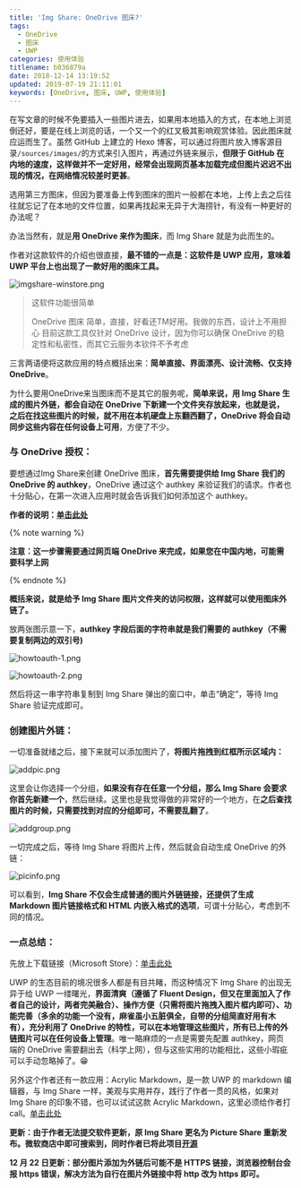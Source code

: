 ```yaml
---
title: 'Img Share: OneDrive 图床?'
tags:
  - OneDrive
  - 图床
  - UWP
categories: 使用体验
titlename: b036879a
date: 2018-12-14 13:19:52
updated: 2019-07-19 21:11:01
keywords: [OneDrive, 图床, UWP, 使用体验]
---
```


在写文章的时候不免要插入一些图片进去，如果用本地插入的方式，在本地上浏览倒还好，要是在线上浏览的话，一个又一个的红叉极其影响观赏体验。因此图床就应运而生了。虽然 GitHub 上建立的 Hexo 博客，可以通过将图片放入博客源目录`/sources/images/`的方式来引入图片，再通过外链来展示，**但限于 GitHub 在内地的速度，这样做并不一定好用，经常会出现网页基本加载完成但图片迟迟不出现的情况，在网络情况较差时更甚**。<!--more-->  

选用第三方图床，但因为要准备上传到图床的图片一般都在本地，上传上去之后往往就忘记了在本地的文件位置，如果再找起来无异于大海捞针，有没有一种更好的办法呢？  

办法当然有，就是**用 OneDrive 来作为图床**，而 Img Share 就是为此而生的。  

作者对这款软件的介绍也很直接，**最不错的一点是：这软件是 UWP 应用，意味着 UWP 平台上也出现了一款好用的图床工具。**  

![imgshare-winstore.png](https://storage.live.com/items/5582C1D07E2893FB!83088?authkey=APiqr1tjl5KIc1Q "Img Share的宣传图，很心动有木有？")  

> 这软件功能很简单
> 
> OneDrive 图床
> 简单，直接，好看还TM好用。我做的东西，设计上不用担心
> 目前这款工具仅针对 OneDrive 设计，因为你可以确保 OneDrive 的稳定性和私密性，而其它云服务本钦件不予考虑

三言两语便将这款应用的特点概括出来：**简单直接、界面漂亮、设计流畅、仅支持 OneDrive**。  

为什么要用OneDrive来当图床而不是其它的服务呢，**简单来说，用 Img Share 生成的图片外链，都会自动在 OneDrive 下新建一个文件夹存放起来，也就是说，之后在找这些图片的时候，就不用在本机硬盘上东翻西翻了，OneDrive 将会自动同步这些内容在任何设备上可用**，方便了不少。  

### 与 OneDrive 授权：

要想通过Img&nbsp;Share来创建 OneDrive 图床，**首先需要提供给 Img Share 我们的 OneDrive 的 authkey**，OneDrive 通过这个 authkey 来验证我们的请求。作者也十分贴心，在第一次进入应用时就会告诉我们如何添加这个 authkey。  

**作者的说明：[单击此处](https://blog.richasy.cn/document/basic/onedrive_authkey.html)**  

{% note warning %}  

**注意：这一步骤需要通过网页端 OneDrive 来完成，如果您在中国内地，可能需要科学上网**

{% endnote %}  

**概括来说，就是给予 Img Share 图片文件夹的访问权限，这样就可以使用图床外链了。**  

放两张图示意一下，**authkey 字段后面的字符串就是我们需要的 authkey（不需要复制两边的双引号)**

![howtoauth-1.png](https://storage.live.com/items/5582C1D07E2893FB!83090?authkey=APiqr1tjl5KIc1Q "注意红框标注的位置")

![howtoauth-2.png](https://storage.live.com/items/5582C1D07E2893FB!83084?authkey=APiqr1tjl5KIc1Q "画红线的地方，authkey=之后的一串字符就是我们需要的authkey")  

然后将这一串字符串复制到 Img Share 弹出的窗口中，单击“确定”，等待 Img Share 验证完成即可。  

### 创建图片外链：

一切准备就绪之后，接下来就可以添加图片了，**将图片拖拽到红框所示区域内：**  

![addpic.png](https://storage.live.com/items/5582C1D07E2893FB!83086?authkey=APiqr1tjl5KIc1Q "添加图片")  

这里会让你选择一个分组，**如果没有存在任意一个分组，那么 Img Share 会要求你首先新建一个**，然后继续。这里也是我觉得做的非常好的一个地方，在**之后查找图片的时候，只需要找到对应的分组即可，不需要乱翻了**。  

![addgroup.png](https://storage.live.com/items/5582C1D07E2893FB!83085?authkey=APiqr1tjl5KIc1Q "在输入框内输入分组名称")  

一切完成之后，等待 Img Share 将图片上传，然后就会自动生成 OneDrive 的外链：  

![picinfo.png](https://storage.live.com/items/5582C1D07E2893FB!83087?authkey=APiqr1tjl5KIc1Q "支持普通链接、Markdown链接和HTML嵌入")  

可以看到，**Img Share 不仅会生成普通的图片外链链接，还提供了生成 Markdown 图片链接格式和 HTML 内嵌入格式的选项**，可谓十分贴心，考虑到不同的情况。  

### 一点总结：

先放上下载链接（Microsoft Store）：[单击此处](https://www.microsoft.com/zh-cn/p/img-share/9ncxnz52g9q8?activetab=pivot:overviewtab)

UWP 的生态目前的境况很多人都是有目共睹，而这种情况下 Img Share 的出现无异于给 UWP 一缕曙光，**界面清爽（遵循了 Fluent Design，但又在里面加入了作者自己的设计，两者完美融合）、操作方便（只需将图片拖拽入图片框内即可）、功能完善（多余的功能一个没有，麻雀虽小五脏俱全，自带的分组简直好用有木有），充分利用了 OneDrive 的特性，可以在本地管理这些图片，所有已上传的外链图片可以在任何设备上管理**。唯一略麻烦的一点是需要先配置  authkey，网页端的 OneDrive 需要翻出去（科学上网），但与这些实用的功能相比，这些小瑕疵可以手动忽略掉了。😁    

另外这个作者还有一款应用：Acrylic&nbsp;Markdown，是一款 UWP 的 markdown 编辑器，与 Img Share 一样，美观与实用并存，践行了作者一贯的风格，如果对 Img Share 的印象不错，也可以试试这款 Acrylic Markdown，这里必须给作者打 call。[单击此处](https://www.microsoft.com/zh-cn/p/acrylic-markdown/9mx0mgjmjnbj?cid=msft_web_chart&activetab=pivot%3Areviewstab)   

**更新：由于作者无法提交软件更新，原 Img Share 更名为 Picture Share 重新发布。微软商店中即可搜索到，同时作者已将此项目[开源](https://github.com/Richasy/Img-Share?files=1)**  

**12 月 22 日更新：部分图片添加为外链后可能不是 HTTPS 链接，浏览器控制台会报 https 错误，解决方法为自行在图片外链接中将 http 改为 https 即可。**  
